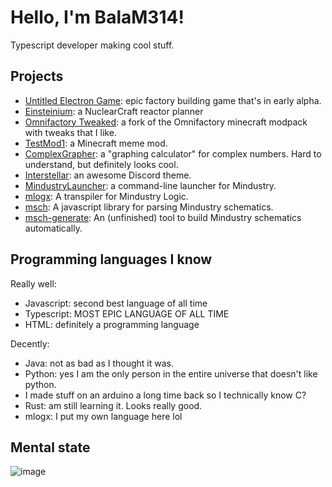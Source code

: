 # Hello, I'm BalaM314!
Typescript developer making cool stuff.
## Projects
* [Untitled Electron Game](https://github.com/BalaM314/Untitled-Electron-Game): epic factory building game that's in early alpha.
* [Einsteinium](https://github.com/BalaM314/Einsteinium): a NuclearCraft reactor planner
* [Omnifactory Tweaked](https://github.com/BalaM314/Omnifactory-Tweaked): a fork of the Omnifactory minecraft modpack with tweaks that I like.
* [TestMod1](https://github.com/BalaM314/TestMod1): a Minecraft meme mod.
* [ComplexGrapher](https://github.com/BalaM314/ComplexGrapher): a "graphing calculator" for complex numbers. Hard to understand, but definitely looks cool.
* [Interstellar](https://github.com/BalaM314/Interstellar): an awesome Discord theme.
* [MindustryLauncher](https://github.com/BalaM314/MindustryLauncher): a command-line launcher for Mindustry.
* [mlogx](https://github.com/BalaM314/mlogx): A transpiler for Mindustry Logic.
* [msch](https://github.com/BalaM314/msch): A javascript library for parsing Mindustry schematics.
* [msch-generate](https://github.com/BalaM314/msch-generate): An (unfinished) tool to build Mindustry schematics automatically.
## Programming languages I know

Really well:
* Javascript: second best language of all time
* Typescript: MOST EPIC LANGUAGE OF ALL TIME
* HTML: definitely a programming language

Decently:
* Java: not as bad as I thought it was.
* Python: yes I am the only person in the entire universe that doesn't like python.
* I made stuff on an arduino a long time back so I technically know C?
* Rust: am still learning it. Looks really good.
* mlogx: I put my own language here lol

## Mental state
![image](https://media.discordapp.net/attachments/859537742890401822/985915908247662592/unknown.png?width=530&height=418)
